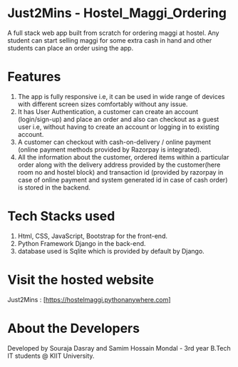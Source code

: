 # Just2Mins - Hostel_Maggi_Ordering
A full stack web app built from scratch for ordering maggi at hostel. Any student can start selling maggi for some extra cash in hand and other students can place an order using the app.

# Features
1. The app is fully responsive i.e, it can be used in wide range of devices with different screen sizes comfortably without any issue.
2. It has User Authentication, a customer can create an account (login/sign-up) and place an order and also can checkout as a guest user i.e, without having to create an account or logging in to existing account.
3. A customer can checkout with cash-on-delivery / online payment (online payment methods provided by Razorpay is integrated).
4. All the information about the customer, ordered items within a particular order along with the delivery address provided by the customer(here room no and hostel block) and transaction id (provided by razorpay in case of online payment and system generated id in case of cash order) is stored in the backend. 

# Tech Stacks used
1. Html, CSS, JavaScript, Bootstrap for the front-end.
2. Python Framework Django in the back-end.
3. database used is Sqlite which is provided by default by Django.

# Visit the hosted website
Just2Mins : [https://hostelmaggi.pythonanywhere.com]

# About the Developers
Developed by Souraja Dasray and Samim Hossain Mondal - 3rd year B.Tech IT students @ KIIT University.
